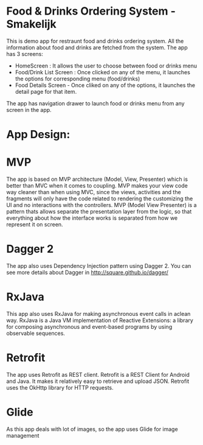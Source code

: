 # Food & Drinks Ordering System - Smakelijk

This is demo app for restraunt food and drinks ordering system. All the information about food and drinks are fetched from the system.
The app has 3 screens:
- HomeScreen : It allows the user to choose between food or drinks menu
- Food/Drink List Screen : Once clicked on any of the menu, it launches the options for corresponding menu (food/drinks)
- Food Details Screen - Once cliked on any of the options, it launches the detail page for that item.

The app has navigation drawer to launch food or drinks menu from any screen in the app.

# App Design:

# MVP
The app is based on MVP architecture (Model, View, Presenter) which is better than MVC when it comes to coupling. MVP makes your view code way cleaner than when using MVC, since the views, activities and the fragments will only have the code related to rendering the customizing the UI and no interactions with the controllers. MVP (Model View Presenter) is a pattern thats allows separate the presentation layer from the logic, so that everything about how the interface works is separated from how we represent it on screen.

# Dagger 2
The app also uses Dependency Injection pattern using Dagger 2. You can see more details about Dagger in http://square.github.io/dagger/

# RxJava
This app also uses RxJava for making asynchronous event calls in aclean way. RxJava is a Java VM implementation of Reactive Extensions: a library for composing asynchronous and event-based programs by using observable sequences.

# Retrofit
The app uses Retrofit as REST client. Retrofit is a REST Client for Android and Java. It makes it relatively easy to retrieve and upload JSON. Retrofit uses the OkHttp library for HTTP requests.

# Glide
As this app deals with lot of images, so the app uses Glide for image management
